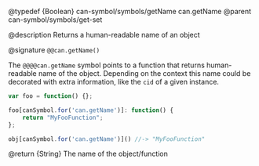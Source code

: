 @typedef {Boolean} can-symbol/symbols/getName can.getName
@parent can-symbol/symbols/get-set

@description Returns a human-readable name of an object

@signature `@@can.getName()`

The `@@@@can.getName` symbol points to a function that returns human-readable name of the object. Depending on the context this name could be decorated with extra information, like the `cid` of a given instance. 


```js
var foo = function() {};

foo[canSymbol.for('can.getName')]: function() {
	return "MyFooFunction";
};

obj[canSymbol.for('can.getName')]() //-> "MyFooFunction"
```

@return {String} The name of the object/function
